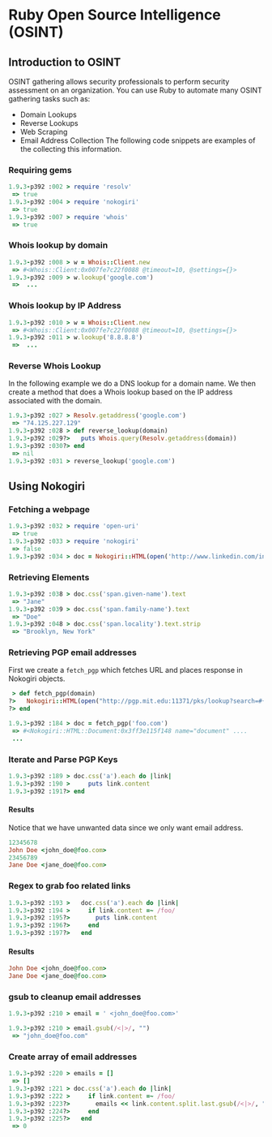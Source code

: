# Ruby Open Source Intelligence (OSINT)

## Introduction to OSINT
OSINT gathering allows security professionals to perform security assessment on an organization. You can use Ruby to automate many OSINT gathering tasks such as:
  - Domain Lookups
  - Reverse Lookups
  - Web Scraping
  - Email Address Collection
The following code snippets are examples of the collecting this information.

### Requiring gems

```ruby
1.9.3-p392 :002 > require 'resolv'
 => true 
1.9.3-p392 :004 > require 'nokogiri'
 => true 
1.9.3-p392 :007 > require 'whois'
 => true 
```

### Whois lookup by domain

```ruby
1.9.3-p392 :008 > w = Whois::Client.new
 => #<Whois::Client:0x007fe7c22f0088 @timeout=10, @settings={}> 
1.9.3-p392 :009 > w.lookup('google.com')
 =>  ...
```
### Whois lookup by IP Address
```ruby
1.9.3-p392 :010 > w = Whois::Client.new
 => #<Whois::Client:0x007fe7c22f0088 @timeout=10, @settings={}> 
1.9.3-p392 :011 > w.lookup('8.8.8.8')
 =>  ...
```

### Reverse Whois Lookup
In the following example we do a DNS lookup for a domain name. We then create a method that does a Whois lookup based on the IP address associated with the domain.
```ruby
1.9.3-p392 :027 > Resolv.getaddress('google.com')
 => "74.125.227.129" 
1.9.3-p392 :028 > def reverse_lookup(domain)
1.9.3-p392 :029?>   puts Whois.query(Resolv.getaddress(domain))
1.9.3-p392 :030?> end
 => nil 
1.9.3-p392 :031 > reverse_lookup('google.com')
```


## Using Nokogiri

### Fetching a webpage

```ruby
1.9.3-p392 :032 > require 'open-uri'
 => true 
1.9.3-p392 :033 > require 'nokogiri'
 => false 
1.9.3-p392 :034 > doc = Nokogiri::HTML(open('http://www.linkedin.com/in/janedoe'))
```

### Retrieving Elements
```ruby
1.9.3-p392 :038 > doc.css('span.given-name').text
 => "Jane" 
1.9.3-p392 :039 > doc.css('span.family-name').text
 => "Doe"
1.9.3-p392 :048 > doc.css('span.locality').text.strip
 => "Brooklyn, New York" 
```

### Retrieving PGP email addresses

First we create a ```fetch_pgp``` which fetches URL and places response in Nokogiri objects.
```ruby
 > def fetch_pgp(domain)
?>   Nokogiri::HTML(open("http://pgp.mit.edu:11371/pks/lookup?search=#{domain}&op=index&exact=on"
?> end

1.9.3-p392 :184 > doc = fetch_pgp('foo.com')
 => #<Nokogiri::HTML::Document:0x3ff3e115f148 name="document" ....
 ...
```

### Iterate and Parse PGP Keys
```ruby
1.9.3-p392 :189 > doc.css('a').each do |link|
1.9.3-p392 :190 >     puts link.content
1.9.3-p392 :191?> end
```
#### Results
Notice that we have unwanted data since we only want email address.

```ruby
12345678
John Doe <john_doe@foo.com>
23456789
Jane Doe <jane_doe@foo.com>
```

### Regex to grab foo related links
```ruby
1.9.3-p392 :193 >   doc.css('a').each do |link|
1.9.3-p392 :194 >     if link.content =~ /foo/
1.9.3-p392 :195?>       puts link.content
1.9.3-p392 :196?>     end
1.9.3-p392 :197?>   end
```
#### Results
```ruby
John Doe <john_doe@foo.com>
Jane Doe <jane_doe@foo.com>
```
### gsub to cleanup email addresses

```ruby
1.9.3-p392 :210 > email = ' <john_doe@foo.com>'

1.9.3-p392 :210 > email.gsub(/<|>/, "")
 => "john_doe@foo.com" 
```

### Create array of email addresses

```ruby
1.9.3-p392 :220 > emails = []
 => [] 
1.9.3-p392 :221 > doc.css('a').each do |link|
1.9.3-p392 :222 >     if link.content =~ /foo/
1.9.3-p392 :223?>       emails << link.content.split.last.gsub(/<|>/, "")
1.9.3-p392 :224?>     end
1.9.3-p392 :225?>   end
 => 0 
```

